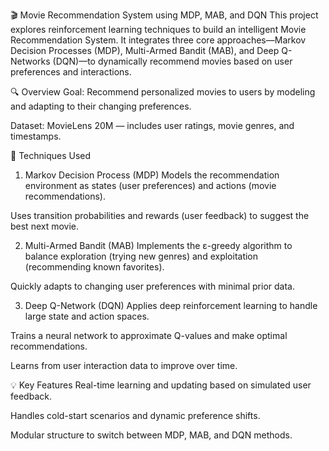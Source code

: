 🎬 Movie Recommendation System using MDP, MAB, and DQN
This project explores reinforcement learning techniques to build an intelligent Movie Recommendation System. It integrates three core approaches—Markov Decision Processes (MDP), Multi-Armed Bandit (MAB), and Deep Q-Networks (DQN)—to dynamically recommend movies based on user preferences and interactions.

🔍 Overview
Goal: Recommend personalized movies to users by modeling and adapting to their changing preferences.

Dataset: MovieLens 20M — includes user ratings, movie genres, and timestamps.

🧠 Techniques Used
1. Markov Decision Process (MDP)
Models the recommendation environment as states (user preferences) and actions (movie recommendations).

Uses transition probabilities and rewards (user feedback) to suggest the best next movie.

2. Multi-Armed Bandit (MAB)
Implements the ε-greedy algorithm to balance exploration (trying new genres) and exploitation (recommending known favorites).

Quickly adapts to changing user preferences with minimal prior data.

3. Deep Q-Network (DQN)
Applies deep reinforcement learning to handle large state and action spaces.

Trains a neural network to approximate Q-values and make optimal recommendations.

Learns from user interaction data to improve over time.

💡 Key Features
Real-time learning and updating based on simulated user feedback.

Handles cold-start scenarios and dynamic preference shifts.

Modular structure to switch between MDP, MAB, and DQN methods.
